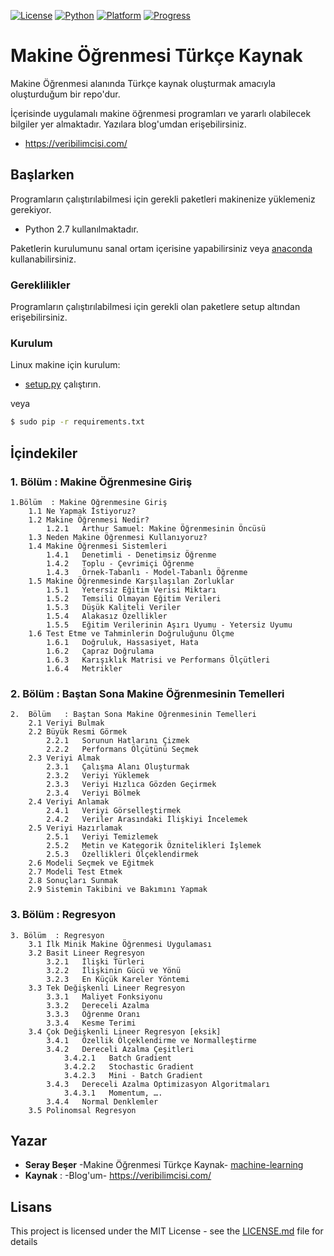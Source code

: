 [![License](https://img.shields.io/badge/license-MIT-blue.svg)](LICENSE)  [![Python](https://img.shields.io/badge/Python-2.7-blue.svg)](https://img.shields.io/badge/Python-2.7-blue.svg) [![Platform](https://img.shields.io/badge/Platform-Linux-orange.svg)](https://img.shields.io/badge/Platform-Linux-orange.svg)  [![Progress](https://img.shields.io/badge/Progress-%2510-brightgreen.svg)](https://img.shields.io/badge/Progress-%2510-brightgreen.svg)


# Makine Öğrenmesi Türkçe Kaynak

Makine Öğrenmesi alanında Türkçe kaynak oluşturmak amacıyla oluşturduğum bir repo'dur.

İçerisinde uygulamalı makine öğrenmesi programları ve yararlı olabilecek bilgiler yer almaktadır. Yazılara blog'umdan erişebilirsiniz.
*    https://veribilimcisi.com/

## Başlarken

Programların çalıştırılabilmesi için gerekli paketleri makinenize yüklemeniz gerekiyor. 
*   Python 2.7 kullanılmaktadır.

Paketlerin kurulumunu sanal ortam içerisine yapabilirsiniz veya [anaconda](https://anaconda.org/) kullanabilirsiniz.

### Gereklilikler

Programların çalıştırılabilmesi için gerekli olan paketlere setup altından erişebilirsiniz.

### Kurulum

Linux makine için kurulum:

* [setup.py](https://github.com/SerayBeser/machine-learning/setup/setup.py) çalıştırın.

veya

```sh
$ sudo pip -r requirements.txt
```

## İçindekiler


###	1.	Bölüm  : Makine Öğrenmesine Giriş
    1.Bölüm  : Makine Öğrenmesine Giriş
    	1.1	Ne Yapmak İstiyoruz?
    	1.2	Makine Öğrenmesi Nedir?
    		1.2.1	Arthur Samuel: Makine Öğrenmesinin Öncüsü
    	1.3	Neden Makine Öğrenmesi Kullanıyoruz?
    	1.4	Makine Öğrenmesi Sistemleri
    		1.4.1	Denetimli - Denetimsiz Öğrenme
    		1.4.2	Toplu - Çevrimiçi Öğrenme
    		1.4.3	Örnek-Tabanlı - Model-Tabanlı Öğrenme 
    	1.5	Makine Öğrenmesinde Karşılaşılan Zorluklar
    		1.5.1	Yetersiz Eğitim Verisi Miktarı
    		1.5.2	Temsili Olmayan Eğitim Verileri
    		1.5.3	Düşük Kaliteli Veriler
    		1.5.4	Alakasız Özellikler
    		1.5.5	Eğitim Verilerinin Aşırı Uyumu - Yetersiz Uyumu
    	1.6	Test Etme ve Tahminlerin Doğruluğunu Ölçme
    		1.6.1	Doğruluk, Hassasiyet, Hata
    		1.6.2	Çapraz Doğrulama
    		1.6.3	Karışıklık Matrisi ve Performans Ölçütleri
    		1.6.4	Metrikler


###	2.	Bölüm   : Baştan Sona Makine Öğrenmesinin Temelleri

    2.	Bölüm   : Baştan Sona Makine Öğrenmesinin Temelleri
    	2.1	Veriyi Bulmak
    	2.2	Büyük Resmi Görmek
    		2.2.1	Sorunun Hatlarını Çizmek
    		2.2.2	Performans Ölçütünü Seçmek
    	2.3	Veriyi Almak
    		2.3.1	Çalışma Alanı Oluşturmak
    		2.3.2	Veriyi Yüklemek
    		2.3.3	Veriyi Hızlıca Gözden Geçirmek
    		2.3.4	Veriyi Bölmek
    	2.4	Veriyi Anlamak
    	    2.4.1   Veriyi Görselleştirmek
    	    2.4.2   Veriler Arasındaki İlişkiyi İncelemek
    	2.5	Veriyi Hazırlamak
        	2.5.1   Veriyi Temizlemek
        	2.5.2   Metin ve Kategorik Öznitelikleri İşlemek
        	2.5.3   Özellikleri Ölçeklendirmek
    	2.6	Modeli Seçmek ve Eğitmek
    	2.7	Modeli Test Etmek
    	2.8	Sonuçları Sunmak
    	2.9	Sistemin Takibini ve Bakımını Yapmak

### 3. Bölüm  : Regresyon

    3. Bölüm  : Regresyon
        3.1 İlk Minik Makine Öğrenmesi Uygulaması
        3.2 Basit Lineer Regresyon
            3.2.1   İlişki Türleri
            3.2.2   İlişkinin Gücü ve Yönü
            3.2.3   En Küçük Kareler Yöntemi
        3.3 Tek Değişkenli Lineer Regresyon
            3.3.1   Maliyet Fonksiyonu
            3.3.2   Dereceli Azalma
            3.3.3   Öğrenme Oranı
            3.3.4   Kesme Terimi
        3.4 Çok Değişkenli Lineer Regresyon [eksik]
            3.4.1   Özellik Ölçeklendirme ve Normalleştirme
            3.4.2   Dereceli Azalma Çeşitleri
                3.4.2.1   Batch Gradient
                3.4.2.2   Stochastic Gradient
                3.4.2.3   Mini - Batch Gradient
            3.4.3   Dereceli Azalma Optimizasyon Algoritmaları
                3.4.3.1   Momentum, ….
            3.4.4   Normal Denklemler
        3.5 Polinomsal Regresyon 


## Yazar

* **Seray Beşer** -Makine Öğrenmesi Türkçe Kaynak- [machine-learning](https://github.com/SerayBeser/machine-learning)
* **Kaynak** : -Blog'um- https://veribilimcisi.com/

## Lisans


This project is licensed under the MIT License - see the [LICENSE.md](https://github.com/SerayBeser/machine-learning/blob/master/LICENSE.md) file for details





